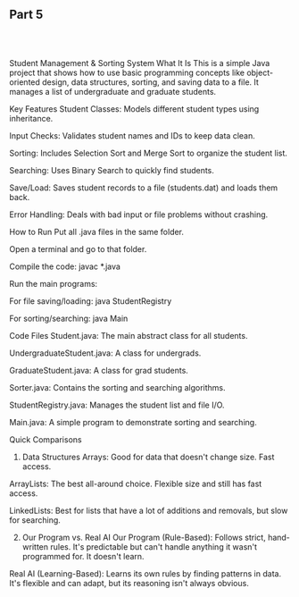 <!-- part 5 begins here -->
## Part 5

<br>
<br>

Student Management & Sorting System
What It Is
This is a simple Java project that shows how to use basic programming concepts like object-oriented design, data structures, sorting, and saving data to a file. It manages a list of undergraduate and graduate students.

Key Features
Student Classes: Models different student types using inheritance.

Input Checks: Validates student names and IDs to keep data clean.

Sorting: Includes Selection Sort and Merge Sort to organize the student list.

Searching: Uses Binary Search to quickly find students.

Save/Load: Saves student records to a file (students.dat) and loads them back.

Error Handling: Deals with bad input or file problems without crashing.

How to Run
Put all .java files in the same folder.

Open a terminal and go to that folder.

Compile the code: javac \*.java

Run the main programs:

For file saving/loading: java StudentRegistry

For sorting/searching: java Main

Code Files
Student.java: The main abstract class for all students.

UndergraduateStudent.java: A class for undergrads.

GraduateStudent.java: A class for grad students.

Sorter.java: Contains the sorting and searching algorithms.

StudentRegistry.java: Manages the student list and file I/O.

Main.java: A simple program to demonstrate sorting and searching.

Quick Comparisons

1. Data Structures
   Arrays: Good for data that doesn't change size. Fast access.

ArrayLists: The best all-around choice. Flexible size and still has fast access.

LinkedLists: Best for lists that have a lot of additions and removals, but slow for searching.

2. Our Program vs. Real AI
   Our Program (Rule-Based): Follows strict, hand-written rules. It's predictable but can't handle anything it wasn't programmed for. It doesn't learn.

Real AI (Learning-Based): Learns its own rules by finding patterns in data. It's flexible and can adapt, but its reasoning isn't always obvious.
